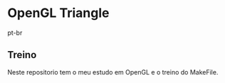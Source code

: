 # OpenGL Triangle
pt-br


## Treino

Neste repositorio tem o meu estudo em OpenGL e o treino do MakeFile.



